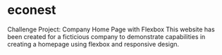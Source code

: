 # econest
Challenge Project: Company Home Page with Flexbox
This website has been created for a ficticious company to demonstrate capabilities in creating a homepage using flexbox and responsive design.
